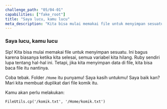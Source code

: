 ```yaml
---
challenge_path: "05/04-01"
capabilities: ["fake_root"]
title: "Saya lucu, kamu lucu"
meta_description: "Kita bisa mulai memakai file untuk menyimpan sesuatu. Ini bagus karena biasanya ketika kita selesai, semua variabel kita hilang. Jika kita menyimpan data di file, kita bisa baca file itu nantinya."
---
```


### Saya lucu, kamu lucu

Sip! Kita bisa mulai memakai file untuk menyimpan sesuatu. Ini bagus karena biasanya ketika kita selesai, semua variabel kita hilang. Ruby sendiri lupa tentang hal-hal ini. Tetapi, jika kita menyimpan data di file, kita bisa baca file itu nantinya.

Coba tebak. Folder `/Home` itu punyamu! Saya kasih untukmu! Saya baik kan? Mari kita membuat duplikat dari file komik itu.

Kamu akan perlu melakukan:

`
FileUtils.cp('/komik.txt', '/Home/komik.txt')
`